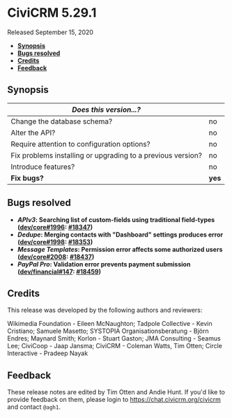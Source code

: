 # CiviCRM 5.29.1

Released September 15, 2020

- **[Synopsis](#synopsis)**
- **[Bugs resolved](#bugs)**
- **[Credits](#credits)**
- **[Feedback](#feedback)**

## <a name="synopsis"></a>Synopsis

| *Does this version...?*                                         |          |
| --------------------------------------------------------------- | -------- |
| Change the database schema?                                     | no       |
| Alter the API?                                                  | no       |
| Require attention to configuration options?                     | no       |
| Fix problems installing or upgrading to a previous version?     | no       |
| Introduce features?                                             | no       |
| **Fix bugs?**                                                   | **yes**  |

## <a name="bugs"></a>Bugs resolved

* **_APIv3_: Searching list of custom-fields using traditional field-types ([dev/core#1996](https://lab.civicrm.org/dev/core/-/issues/1996): [#18347](https://github.com/civicrm/civicrm-core/pull/18347))**
* **_Dedupe_: Merging contacts with "Dashboard" settings produces error ([dev/core#1998](https://lab.civicrm.org/dev/core/-/issues/1998): [#18353](https://github.com/civicrm/civicrm-core/pull/18353))**
* **_Message Templates_: Permission error affects some authorized users ([dev/core#2008](https://lab.civicrm.org/dev/core/-/issues/2008): [#18437](https://github.com/civicrm/civicrm-core/pull/18437))**
* **_PayPal Pro_: Validation error prevents payment submission ([dev/financial#147](https://lab.civicrm.org/dev/financial/-/issues/147): [#18459](https://github.com/civicrm/civicrm-core/pull/18459))**

## <a name="credits"></a>Credits

This release was developed by the following authors and reviewers:

Wikimedia Foundation - Eileen McNaughton; Tadpole Collective - Kevin Cristiano; Samuele Masetto;
SYSTOPIA Organisationsberatung - Björn Endres; Maynard Smith; Korlon - Stuart Gaston; JMA
Consulting - Seamus Lee; CiviCoop - Jaap Jansma; CiviCRM - Coleman Watts, Tim Otten; Circle
Interactive - Pradeep Nayak

## <a name="feedback"></a>Feedback

These release notes are edited by Tim Otten and Andie Hunt.  If you'd like to
provide feedback on them, please login to https://chat.civicrm.org/civicrm and
contact `@agh1`.
